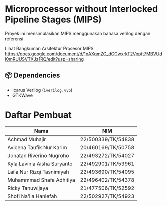 # Microprocessor without Interlocked Pipeline Stages (MIPS)

Proyek ini mensimulasikan MIPS menggunakan bahasa verilog dengan referensi 

Lihat Rangkuman Arsitektur Prosesor MIPS https://docs.google.com/document/d/1pAXqmZG_dCCwxrkT2Vopft7MBVUdl0mRUUSVTXJz1RQ/edit?usp=sharing

## 📦 Dependencies
- Icarus Verilog (`iverilog`, `vvp`)
- GTKWave

# Daftar Pembuat
| Nama                        | NIM                |  
|-----------------------------|--------------------|
| Achmad Muhajir              | 22/500339/TK/54838 |
| Avicena Taufik Nur Karim    | 20/460169/TK/50758 |
| Jonatan Riverino Nugroho    | 22/493272/TK/54027 |
| Kyla Lavinia Aisha Suryanto | 22/492901/TK/53961 |
| Laila Nur Rizqi Tasnimiyah  | 22/493690/TK/54095 |
| Muhammmad Shafa Adhitiya    | 22/496402/TK/54378 |
| Ricky Tanuwijaya            | 21/477506/TK/52592 |
| Shofi Na'ila Haniefah       | 22/502927/TK/54923 |
